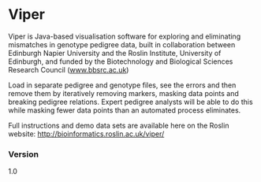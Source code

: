 # Viper

Viper is Java-based visualisation software for exploring and eliminating mismatches in genotype pedigree data, built in collaboration between Edinburgh Napier University and the Roslin Institute, University of Edinburgh, and funded by the Biotechnology and Biological Sciences Research Council (www.bbsrc.ac.uk)

Load in separate pedigree and genotype files, see the errors and then remove them by iteratively removing markers, masking data points and breaking pedigree relations. Expert pedigree analysts will be able to do this while masking fewer data points than an automated process eliminates.

Full instructions and demo data sets are available here on the Roslin website: http://bioinformatics.roslin.ac.uk/viper/

### Version
1.0


